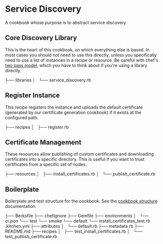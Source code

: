 # Service Discovery

A cookbook whose purpose is to abstract service discovery.

## Core Discovery Library

This is the heart of this cookbook, on which everything else is based.  In most
cases you should not need to use this directly, unless you specifically need to
use a list of instances in a recipe or resource.  Be careful with chef's [two
pass model](https://coderanger.net/two-pass/), which you have to think about if
you're using a library directly.

├── libraries
│   └── service_discovery.rb

## Register Instance

This recipe registers the instance and uploads the default certificate
(generated by our certificate generation cookbook) if it exists at the
configured path.

├── recipes
│   ├── register.rb

## Certificate Management

These resources allow publishing of custom certificates and downloading
certificates into a specific directory.  This is useful if you want to trust
certificates from a specific set of nodes.

├── resources
│   ├── install_certificates.rb
│   └── publish_certificate.rb

## Boilerplate

Boilerplate and test structure for the cookbook.  See the [cookbook
structure](https://github.com/18F/identity-devops/tree/main/doc/technical/cookbook-structure.md)
documentation.

├── Berksfile
├── chefignore
├── Gemfile
├── environments
│   └── ci.json
└── test
    └── smoke
        └── default
            └── install_certificates_test.rb
    .kitchen.yml
├── attributes
│   └── default.rb
├── metadata.rb
├── README.md
├── recipes
│   ├── test_install_certificates.rb
│   └── test_publish_certificate.rb
